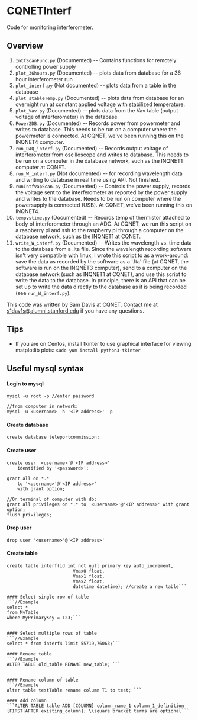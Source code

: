 # CQNETInterf
Code for monitoring interferometer.

## Overview
1. `IntfScanFunc.py` (Documented) -- Contains functions for remotely controlling power supply
2. `plot_36hours.py` (Documented) -- plots data from database for a 36 hour interferometer run
3. `plot_interf.py` (Not documented) -- plots data from a table in the database
4. `plot_stableTemp.py` (Documented) -- plots data from database for an overnight run at constant applied voltage with stabilized temperature.
5. `plot_Vav.py` (Documented) -- plots data from the Vav table (output voltage of interferometer) in the database
6. `Power2DB.py` (Documented) -- Records power from powermeter and writes to database. This needs to be run on a computer where the powermeter is connected. At CQNET, we've been running this on the INQNET4 computer.
7. `run_DAQ_interf.py` (Documented) -- Records output voltage of interferometer from oscilloscope and writes to database. This needs to be run on a computer in the database network, such as the INQNET1 computer at CQNET.
8. `run_W_interf.py` (Not documented) -- for recording wavelength data and writing to database in real time using API. Not finished.
9. `runIntfVapScan.py` (Documented) -- Controls the power supply, records the voltage sent to the interferometer as reported by the power supply and writes to the database. Needs to be run on computer where the powersupply is connected (USB). At CQNET, we've been running this on INQNET4.
10. `tempvstime.py` (Documented) -- Records temp of thermistor attached to body of interferometer through an ADC. At CQNET, we run this script on a raspberry pi and ssh to the raspberry pi through a computer on the database network, such as the INQNET1 at CQNET.
11. `write_W_interf.py` (Documented) -- Writes the wavelength vs. time data to the database from a .lta file.  Since the wavelength recording software isn't very compatible with linux, I wrote this script to as a work-around: save the data as recorded by the software as a '.lta' file (at CQNET, the software is run on the INQNET3 computer), send to a computer on the database network (such as INQNET1 at CQNET), and use this script to write the data to the database. In principle, there is an API that can be set up to write the data directly to the database as it is being recorded (see `run_W_interf.py`).

This code was written by Sam Davis at CQNET. Contact me at s1dav1s@alumni.stanford.edu if you have any questions.

## Tips
* If you are on Centos, install tkinter to use graphical interface for viewing matplotlib plots:
`sudo yum install python3-tkinter`

## Useful mysql syntax

#### Login to mysql
```//from computer with database:
mysql -u root -p //enter password

//from computer in network:
mysql -u <username> -h '<IP address>' -p
```

#### Create database
```create database teleportcommission;```

#### Create user
```//look up MySQL 6.2.8 Adding Accounts, Assigning Privileges, and Dropping Accounts
create user '<username>'@'<IP address>' 
	identified by '<password>';

grant all on *.*
	to '<username>'@'<IP address>'  
	with grant option;

//On terminal of computer with db:
grant all privileges on *.* to '<username>'@'<IP address>' with grant option;
flush privileges;
```

#### Drop user
```drop user '<username>'@'<IP address>' ```


#### Create table
```//Create table called interf with five columns and diff datatypes
create table interf(id int not null primary key auto_increment, 
                         Vmax0 float, 
                         Vmax1 float, 
                         Vmax2 float, 
                         datetime datetime); //create a new table```

#### Select single row of table
```//Example
select *
from MyTable
where MyPrimaryKey = 123;```


#### Select multiple rows of table
```//Example
select * from interf4 limit 55719,76063;```

#### Rename table
```//Example
ALTER TABLE old_table RENAME new_table; ```


#### Rename column of table
```//Example
alter table testTable rename column T1 to test; ```

#### Add column
```ALTER TABLE table ADD [COLUMN] column_name_1 column_1_definition [FIRST|AFTER existing_column]; \\square bracket terms are optional```

